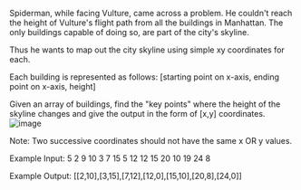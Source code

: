 Spiderman, while facing Vulture, came across a problem. He couldn't reach the height of Vulture's flight path from all the buildings in Manhattan. The only buildings capable of doing so, are part of the city's skyline.

Thus he wants to map out the city skyline using simple xy coordinates for each.

Each building is represented as follows:
[starting point on x-axis, ending point on x-axis, height]

Given an array of buildings, find the "key points" where the height of the skyline changes and give the output in the form of [x,y] coordinates.
![image](https://github.com/user-attachments/assets/7213a6bd-ae76-46bc-a344-78c3d4da6fba)

Note: Two successive coordinates should not have the same x OR y values.

Example Input:
5
2 9 10
3 7 15
5 12 12
15 20 10
19 24 8

Example Output:
[[2,10],[3,15],[7,12],[12,0],[15,10],[20,8],[24,0]]
